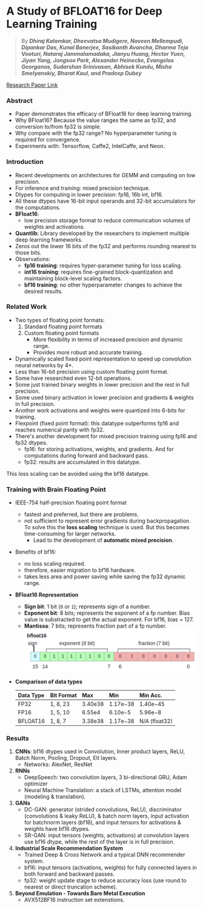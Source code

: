 # A Study of BFLOAT16 for Deep Learning Training

> By ***Dhiraj Kalamkar, Dheevatsa Mudigere, Naveen Mellempudi, Dipankar Das,
Kunal Banerjee, Sasikanth Avancha, Dharma Teja Vooturi, Nataraj Jammalamadaka,
Jianyu Huang, Hector Yuen, Jiyan Yang, Jongsoo Park, Alexander Heinecke,
Evangelos Georganas, Sudarshan Srinivasan, Abhisek Kundu,
Misha Smelyanskiy, Bharat Kaul, and Pradeep Dubey***

[Research Paper Link](https://arxiv.org/abs/1905.12322)

### Abstract
- Paper demonstrates the efficacy of BFloat16 for deep learning training.
- Why BFloat16? Because the value ranges the same as fp32, and conversion to/from fp32 is simple.
- Why compare with the fp32 range? No hyperparameter tuning is required for convergence.
- Experiments with: Tensorflow, Caffe2, IntelCaffe, and Neon.

### Introduction
- Recent developments on architectures for GEMM and computing on low precision.
- For inference and training: mixed precision technique.
- Dtypes for computing in lower precision: fp16, $16$b int, bf16.
- All these dtypes have $16$-bit input operands and $32$-bit accumulators for the computations.
- **BFloat16**:
    - low precision storage format to reduce communication volumes of weights and activations.
- **Quantlib**: Library developed by the researchers to implement multiple deep learning frameworks.
- Zeros out the lower $16$ bits of the fp32 and performs rounding nearest to those bits.
- Observations:
    - **fp16 training**: requires hyper-parameter tuning for loss scaling.
    - **int16 training**:  requires fine-grained block-quantization and maintaining block-level scaling factors.
    - **bf16 training**: no other hyperparameter changes to achieve the desired results.

### Related Work
- Two types of floating point formats:
    1. Standard floating point formats
    2. Custom floating point formats
        - More flexibility in terms of increased precision and dynamic range.
        - Provides more robust and accurate training.
- Dynamically scaled fixed point representation to speed up convolution neural networks by $4×$.
- Less than 16-bit precision using custom floating point format.
- Some have researched even $12$-bit operations.
- Some just trained binary weights in lower precision and the rest in full precision.
- Some used binary activation in lower precision and gradients & weights in full precision.
- Another work activations and weights were quantized into $6$-bits for training.
- Flexpoint (fixed point format): this datatype outperforms fp16 and reaches numerical parity with fp32.
- There's another development for mixed precision training using fp16 and fp32 dtypes.
    - fp16: for storing activations, weights, and gradients. And for computations during forward and backward pass.
    - fp32: results are accumulated in this datatype.

This loss scaling can be avoided using the bf16 datatype.

### Training with Brain Floating Point
- IEEE-754 half-precision floating point format
    - fastest and preferred, but there are problems.
    - not sufficient to represent error gradients during backpropagation. To solve this the **loss scaling** technique is used. But this becomes time-consuming for larger networks.
        - Lead to the development of **automatic mixed precision**.
- Benefits of bf16:
    - no loss scaling required.
    - therefore, easier migration to bf16 hardware.
    - takes less area and power saving while saving the fp32 dynamic range.
- **BFloat16 Representation**
    - **Sign bit**: $1$ bit (`0` or `1`); represents sign of a number.
    - **Exponent bit**: $8$ bits; represents the exponent of a fp number. Bias value is substracted to get the actual exponent. For bf16, bias = $127$.
    - **Mantissa**: $7$ bits; represents fraction part of a fp number.
  ![bfloat16 representation](images/bf16.png)
- **Comparison of data types**

    | Data Type | Bit Format | Max            | Min            | Min Acc.     |
    |------------|------------|----------------|----------------|--------------|
    | FP32       | 1, 8, 23   | 3.40e38        | 1.17e−38       | 1.40e−45     |
    | FP16       | 1, 5, 10   | 6.55e4         | 6.10e−5        | 5.96e−8      |
    | BFLOAT16   | 1, 8, 7    | 3.38e38        | 1.17e−38       | N/A (float32)|

### Results
1. **CNNs**: bf16 dtypes used in Convolution, Inner product layers, ReLU, Batch Norm, Pooling, Dropout, Elt layers.
    - Networks: AlexNet, ResNet
2. **RNNs**
    - DeepSpeech: two convolution layers, $3$ bi-directional GRU, Adam optimizer
    - Neural Machine Translation: a stack of LSTMs, attention model (modeling & translation).
3. **GANs**
    - DC-GAN: generator (strided convolutions, ReLU), discriminator (convolutions & leaky ReLU), & batch norm layers, input activation for batchnorm layers (bf16), and input tensors for activations & weights have bf16 dtypes.
    - SR-GAN: input tensors (weights, activations) at convolution layers use bf16 dtype, while the rest of the layer is in full precision.
4. **Industrial Scale Recommendation System**
    - Trained Deep & Cross Network and a typical DNN recommender system.
    - bf16: input tensors (activations, weights) for fully connected layers in both forward and backward passes.
    - fp32: weight update stage to reduce accuracy loss (use round to nearest or direct truncation scheme).
5. **Beyond Emulation - Towards Bare Metal Execution**
    - AVX512BF16 instruction set extenstions.
